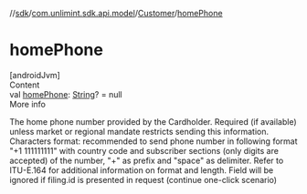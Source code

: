 //[sdk](../../../index.md)/[com.unlimint.sdk.api.model](../index.md)/[Customer](index.md)/[homePhone](home-phone.md)



# homePhone  
[androidJvm]  
Content  
val [homePhone](home-phone.md): [String](https://kotlinlang.org/api/latest/jvm/stdlib/kotlin/-string/index.html)? = null  
More info  


The home phone number provided by the Cardholder. Required (if available) unless market or regional mandate restricts sending this information. Characters format: recommended to send phone number in following format "+1 111111111" with country code and subscriber sections (only digits are accepted) of the number, "+" as prefix and "space" as delimiter. Refer to ITU-E.164 for additional information on format and length. Field will be ignored if filing.id is presented in request (continue one-click scenario)

  



